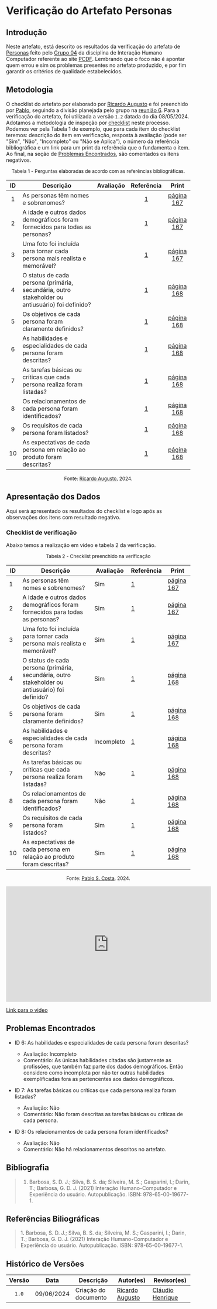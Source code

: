 # Verificação do Artefato Personas

## Introdução

Neste artefato, está descrito os resultados da verificação do artefato de [Personas](https://interacao-humano-computador.github.io/2024.1-PCDF/analise_requisitos1/personas/) feito pelo [Grupo 04](https://interacao-humano-computador.github.io/2024.1-PCDF/) da disciplina de Interação Humano Computador referente ao site [PCDF](https://www.pcdf.df.gov.br/). Lembrando que o foco não é apontar quem errou e sim os problemas presentes no artefato produzido, e por fim garantir os critérios de qualidade estabelecidos.

## Metodologia

O checklist do artefato por elaborado por [Ricardo Augusto](https://github.com/avmricardo) e foi preenchido por [Pablo][PabloGH], seguindo a divisão planejada pelo grupo na [reunião 6](https://interacao-humano-computador.github.io/2024.1-Correios/atas/ata6/). Para a verificação do artefato, foi utilizada a versão `1.2` datada do dia 08/05/2024. Adotamos a metodologia de inspeção por [checklist](#checklist-de-verificacao) neste processo. Podemos ver pela Tabela 1 de exemplo, que para cada item do checklist teremos: descrição do item em verificação, resposta à avaliação (pode ser "Sim", "Não", "Incompleto" ou "Não se Aplica"), o número da referência bibliográfica e um link para um print da referência que o fundamenta o item. Ao final, na seção de [Problemas Encontrados](#problemas-encontrados), são comentados os itens negativos.

<font size="2"><p style="text-align: center">Tabela 1 - Perguntas elaboradas de acordo com as referências bibliográficas.</p></font>

<center>

| ID | Descrição | Avaliação | Referência | Print |
|:--:| --------- | :-------: | :--------: | :---: |
| 1 | As personas têm nomes e sobrenomes? |  | <a href="#ref1">1</a> | [página 167](../../../assets/prints_verificacao/ricardo/personas.png)  |
| 2 | A idade e outros dados demográficos foram fornecidos para todas as personas? |  | <a href="#ref1">1</a> | [página 167](../../../assets/prints_verificacao/ricardo/personas.png)  |
| 3 | Uma foto foi incluída para tornar cada persona mais realista e memorável? |  | <a href="#ref1">1</a> | [página 167](../../../assets/prints_verificacao/ricardo/personas.png)  |
| 4 | O status de cada persona (primária, secundária, outro stakeholder ou antiusuário) foi definido? |  | <a href="#ref1">1</a> | [página 168](../../../assets/prints_verificacao/ricardo/personas.png)  |
| 5 | Os objetivos de cada persona foram claramente definidos? |  | <a href="#ref1">1</a> | [página 168](../../../assets/prints_verificacao/ricardo/personas.png) |
| 6 | As habilidades e especialidades de cada persona foram descritas? |  | <a href="#ref1">1</a> | [página 168](../../../assets/prints_verificacao/ricardo/personas.png) |
| 7 | As tarefas básicas ou críticas que cada persona realiza foram listadas? |  | <a href="#ref1">1</a> | [página 168](../../../assets/prints_verificacao/ricardo/personas.png) |
| 8 | Os relacionamentos de cada persona foram identificados? |  | <a href="#ref1">1</a> | [página 168](../../../assets/prints_verificacao/ricardo/personas.png) |
| 9 | Os requisitos de cada persona foram listados? |  | <a href="#ref1">1</a> | [página 168](../../../assets/prints_verificacao/ricardo/personas.png) |
| 10 | As expectativas de cada persona em relação ao produto foram descritas? |  | <a href="#ref1">1</a> | [página 168](../../../assets/prints_verificacao/ricardo/personas.png) |

</center>

<font size="2"><p style="text-align: center">Fonte: [Ricardo Augusto](https://github.com/avmricardo), 2024.</p></font>

## Apresentação dos Dados

Aqui será apresentado os resultados do checklist e logo após as observações dos itens com resultado negativo.

### Checklist de verificação

Abaixo temos a realização em video e tabela 2 da verificação.

<font size="2"><p style="text-align: center">Tabela 2 - Checklist preenchido na verificação</p></font>

<center>

| ID | Descrição | Avaliação | Referência | Print |
| --- | --- | --- | --- | --- |
| 1 | As personas têm nomes e sobrenomes? | Sim | [1](#ref1) | [página 167](../../../assets/prints_verificacao/ricardo/personas.png) |
| 2 | A idade e outros dados demográficos foram fornecidos para todas as personas? | Sim | [1](#ref1) | [página 167](../../../assets/prints_verificacao/ricardo/personas.png) |
| 3 | Uma foto foi incluída para tornar cada persona mais realista e memorável? | Sim | [1](#ref1) | [página 167](../../../assets/prints_verificacao/ricardo/personas.png) |
| 4 | O status de cada persona (primária, secundária, outro stakeholder ou antiusuário) foi definido? | Sim | [1](#ref1) | [página 168](../../../assets/prints_verificacao/ricardo/personas.png) |
| 5 | Os objetivos de cada persona foram claramente definidos? | Sim | [1](#ref1) | [página 168](../../../assets/prints_verificacao/ricardo/personas.png) |
| 6 | As habilidades e especialidades de cada persona foram descritas? | Incompleto | [1](#ref1) | [página 168](../../../assets/prints_verificacao/ricardo/personas.png) |
| 7 | As tarefas básicas ou críticas que cada persona realiza foram listadas? | Não | [1](#ref1) | [página 168](../../../assets/prints_verificacao/ricardo/personas.png) |
| 8 | Os relacionamentos de cada persona foram identificados? | Não | [1](#ref1) | [página 168](../../../assets/prints_verificacao/ricardo/personas.png) |
| 9 | Os requisitos de cada persona foram listados? | Sim | [1](#ref1) | [página 168](../../../assets/prints_verificacao/ricardo/personas.png) |
| 10 | As expectativas de cada persona em relação ao produto foram descritas? | Sim | [1](#ref1) | [página 168](../../../assets/prints_verificacao/ricardo/personas.png) |

</center>

<font size="2"><p style="text-align: center">Fonte: [Pablo S. Costa][PabloGH], 2024.</p></font>

<iframe width="560" height="315" src="https://www.youtube.com/embed/3gzuIapS0AU?si=hDLfMTaK5lYlINbX" title="YouTube video player" frameborder="0" allow="accelerometer; autoplay; clipboard-write; encrypted-media; gyroscope; picture-in-picture; web-share" referrerpolicy="strict-origin-when-cross-origin" allowfullscreen></iframe>

[Link para o video](https://www.youtube.com/watch?v=3gzuIapS0AU)

## Problemas Encontrados

- ID 6: As habilidades e especialidades de cada persona foram descritas?
    - Avaliação: Incompleto
    - Comentário: As únicas habilidades citadas são justamente as profissões, que também faz parte dos dados demográficos. Então considero como incompleta por não ter outras habilidades exemplificadas fora as pertencentes aos dados demográficos.

- ID 7: As tarefas básicas ou críticas que cada persona realiza foram listadas?
    - Avaliação: Não
    - Comentário: Não foram descritas as tarefas básicas ou críticas de cada persona.

- ID 8: Os relacionamentos de cada persona foram identificados?
    - Avaliação: Não
    - Comentário: Não há relacionamentos descritos no artefato.

## Bibliografia

> 1. Barbosa, S. D. J.; Silva, B. S. da; Silveira, M. S.; Gasparini, I.; Darin, T.; Barbosa, G. D. J. (2021) Interação Humano-Computador e Experiência do usuário. Autopublicação. ISBN: 978-65-00-19677-1.

## Referências Biliográficas

> 1<a id="ref1">.</a> Barbosa, S. D. J.; Silva, B. S. da; Silveira, M. S.; Gasparini, I.; Darin, T.; Barbosa, G. D. J. (2021) Interação Humano-Computador e Experiência do usuário. Autopublicação. ISBN: 978-65-00-19677-1.

## Histórico de Versões

| Versão | Data | Descrição | Autor(es) | Revisor(es) |
| :----: | :--: | --------- | ----------- | ------ |
| `1.0`  | 09/06/2024 | Criação do documento |[Ricardo Augusto](https://github.com/avmricardo) | [Cláudio Henrique][ClaudioGH] |

[ClaudioGH]: https://github.com/claudiohsc
[EliasGH]: https://github.com/EliasOliver21
[GabrielBGH]: https://github.com/Bertolazi
[GabrielFGH]: https://github.com/MMcLovin
[PabloGH]: https://github.com/pabloheika
[RicardoGH]: https://www.github.com/avmricardo